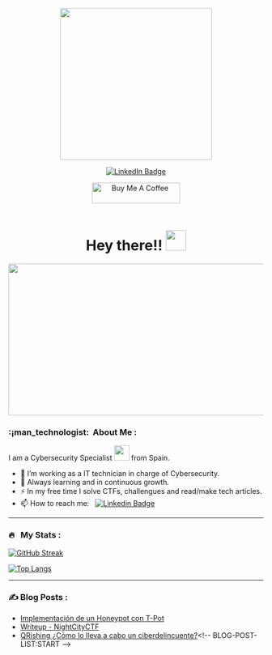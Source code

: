 <p align="center"><img src="https://media.giphy.com/media/bJ4TVNYNUympPgcpem/giphy.gif" width="300"/></p>
<p align="center">
<a href="https://www.linkedin.com/in/alfonso-ca"><img src="https://img.shields.io/badge/LinkedIn-blue?style=for-the-badge&logo=linkedin&logoColor=white" alt="LinkedIn Badge"></a>
</p>
<p align="center">
<a href="https://www.buymeacoffee.com/waidrocx" target="_blank"><img src="https://cdn.buymeacoffee.com/buttons/default-orange.png" alt="Buy Me A Coffee" height="41" width="174"></a>
</p>
<p align="center"><img src="https://komarev.com/ghpvc/?username=Waidroc&style=flat-square&color=blue" alt=""></p>

<h1 align="center">Hey there!! <img src="https://media.giphy.com/media/hvRJCLFzcasrR4ia7z/giphy.gif" width="40"></h1>

<p align="center"><img src="https://media.giphy.com/media/dWesBcTLavkZuG35MI/giphy.gif" width="600" height="300"  /></p>

### :¡man_technologist: &nbsp;About Me :

I am a Cybersecurity Specialist <img src="https://media.giphy.com/media/WUlplcMpOCEmTGBtBW/giphy.gif" width="30"> from Spain.

- 🔭 I’m working as a IT technician in charge of Cybersecurity.
- 🌱 Always learning and in continuous growth.
- ⚡ In my free time I solve CTFs, challengues and read/make tech articles.
- 📫 How to reach me: &nbsp; [![Linkedin Badge](https://img.shields.io/badge/-Waidroc-blue?style=flat&logo=Linkedin&logoColor=white)](https://www.linkedin.com/in/alfonso-ca)

---

### 🔥 &nbsp; My Stats :
[![GitHub Streak](http://github-readme-streak-stats.herokuapp.com?user=waidroc&theme=dark&background=000000)](https://git.io/streak-stats)

[![Top Langs](https://github-readme-stats.vercel.app/api/top-langs/?username=itsZed0&layout=compact&theme=vision-friendly-dark)](https://github.com/anuraghazra/github-readme-stats)

---

### ✍️ Blog Posts : 
- [Implementación de un Honeypot con T-Pot](https://waidroc.github.io/posts/TPot/)
- [Writeup - NightCityCTF](https://waidroc.github.io/posts/NightCityCTF/)
- [QRishing ¿Cómo lo lleva a cabo un ciberdelincuente?]([https://www.sitepoint.com/github-profile-readme/](https://waidroc.github.io/posts/QRishing/))<!-- BLOG-POST-LIST:START -->
<!-- BLOG-POST-LIST:END -->
